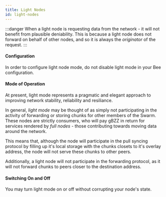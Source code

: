 ```yaml
---
title: Light Nodes
id: light-nodes
---
```


:::danger
When a light node is requesting data from the network - it will not benefit from plausible deniability. This is because a light node does not forward on behalf of other nodes, and so it is always the *originator* of the request.
:::

#### Configuration

In order to configure light node mode, do not disable light mode in your Bee configuration.

#### Mode of Operation

At present, light mode represents a pragmatic and elegant approach to improving network stability, reliability and resiliance.

In general, *light mode* may be thought of as simply not participating in the activity of forwarding or storing chunks for other members of the Swarm. These nodes are strictly consumers, who will pay gBZZ in return for services rendered by *full nodes* - those contributing towards moving data around the network.

This means that, although the node will participate in the pull syncing protocol by filling up it's local storage with the chunks closets to it's overlay address, the node will not serve these chunks to other peers.

Additionally, a light node will not participate in the forwarding protocol, as it will not forward chunks to peers closer to the destination address.

#### Switching On and Off

You may turn light mode on or off without corrupting your node's state.